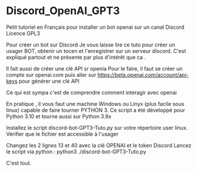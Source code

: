 # Discord_OpenAI_GPT3
Petit tutoriel en Français pour installer un bot openai sur un canal Discord
Licence GPL3

Pour créer un bot sur Discord
Je vous laisse lire ce tuto pour créer un usager BOT, obtenir un tocen et l'enregistrer sur un serveur discord.
C'est expliqué partout et ne présente par plus d'intérêt que ca . 

Il fait aussi de créer une clé API sr openia
Pour le faire, il faut se créer un compte sur openai.com puis aller sur https://beta.openai.com/account/api-keys pour générer une clé API


Ce qui est sympa c'est de comprendre comment interagir avec openai

En pratique , il vous faut une machine Windows ou Linyx (plus facile sous linux) capable de faire tourner PYTHON 3.
Ce script a été développé pour Python 3.10 et tourne aussi sur Python 3.9x


Installez le script discord-bot-GPT3-Tuto.py sur votre répertoire user linux. 
Vérifier que le fichier est accessible à l'usager

Changez les 2 lignes 13 et 40 avec la clé OPENAI et le token Discord
Lancez le script via python :  python3 ./discord-bot-GPT3-Tuto.py

C'est tout.


